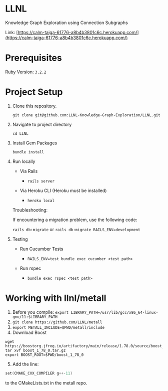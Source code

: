 # LLNL
Knowledge Graph Exploration using Connection Subgraphs

Link: [https://calm-taiga-61776-a8b4b3801c6c.herokuapp.com/](https://calm-taiga-61776-a8b4b3801c6c.herokuapp.com/)

# Prerequisites

Ruby Version: `3.2.2`

# Project Setup

1. Clone this repository.
   
   `git clone git@github.com:LLNL-Knowledge-Graph-Exploration/LLNL.git`

3. Navigate to project directory

    `cd LLNL`

4. Install Gem Packages

    `bundle install`

5. Run locally

    - Via Rails

        - `rails server`

    - Via Heroku CLI (Heroku must be installed)

        - `heroku local`

    Troubleshooting:

    If encountering a migration problem, use the following code:

    `rails db:migrate` or `rails db:migrate RAILS_ENV=development`

4. Testing

    - Run Cucumber Tests

        - `RAILS_ENV=test bundle exec cucumber <test path>`

    - Run rspec

        - `bundle exec rspec <test path>`

# Working with llnl/metall
1. Before you compile: 
```export LIBRARY_PATH=/usr/lib/gcc/x86_64-linux-gnu/11:$LIBRARY_PATH```
2. `git clone https://github.com/LLNL/metall`
3. `export METALL_INCLUDE=$PWD/metall/include`
4. Download Boost
```
wget https://boostorg.jfrog.io/artifactory/main/release/1.78.0/source/boost_1_78_0.tar.gz
tar xvf boost_1_78_0.tar.gz
export BOOST_ROOT=$PWD/boost_1_78_0
```
5. Add the line:
```cpp
set(CMAKE_CXX_COMPILER g++-11)
```
 to the CMakeLists.txt in the metall repo.
